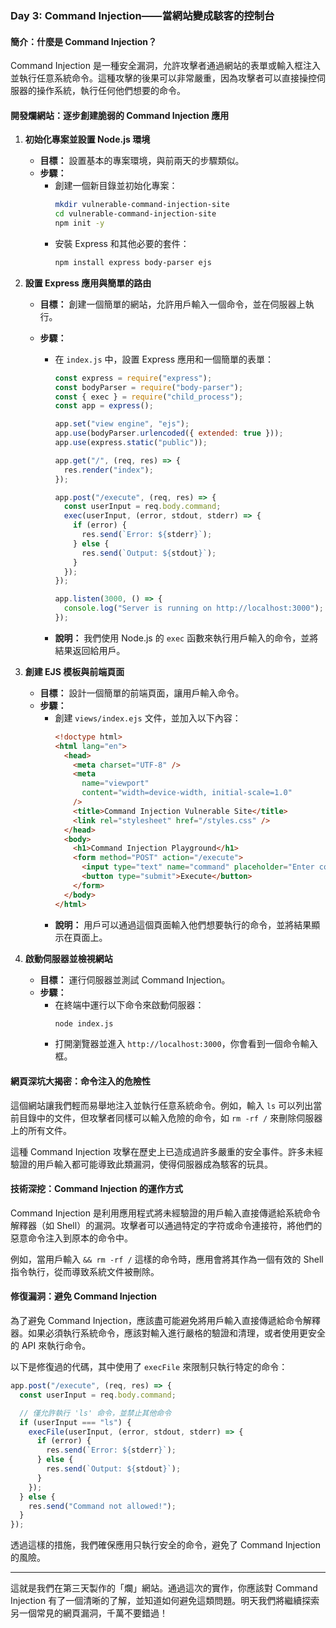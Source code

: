 ### Day 3: Command Injection——當網站變成駭客的控制台

#### 簡介：什麼是 Command Injection？

Command Injection 是一種安全漏洞，允許攻擊者通過網站的表單或輸入框注入並執行任意系統命令。這種攻擊的後果可以非常嚴重，因為攻擊者可以直接操控伺服器的操作系統，執行任何他們想要的命令。

#### 開發爛網站：逐步創建脆弱的 Command Injection 應用

1. **初始化專案並設置 Node.js 環境**

   - **目標：** 設置基本的專案環境，與前兩天的步驟類似。
   - **步驟：**
     - 創建一個新目錄並初始化專案：
       ```bash
       mkdir vulnerable-command-injection-site
       cd vulnerable-command-injection-site
       npm init -y
       ```
     - 安裝 Express 和其他必要的套件：
       ```bash
       npm install express body-parser ejs
       ```

2. **設置 Express 應用與簡單的路由**

   - **目標：** 創建一個簡單的網站，允許用戶輸入一個命令，並在伺服器上執行。
   - **步驟：**

     - 在 `index.js` 中，設置 Express 應用和一個簡單的表單：

       ```javascript
       const express = require("express");
       const bodyParser = require("body-parser");
       const { exec } = require("child_process");
       const app = express();

       app.set("view engine", "ejs");
       app.use(bodyParser.urlencoded({ extended: true }));
       app.use(express.static("public"));

       app.get("/", (req, res) => {
         res.render("index");
       });

       app.post("/execute", (req, res) => {
         const userInput = req.body.command;
         exec(userInput, (error, stdout, stderr) => {
           if (error) {
             res.send(`Error: ${stderr}`);
           } else {
             res.send(`Output: ${stdout}`);
           }
         });
       });

       app.listen(3000, () => {
         console.log("Server is running on http://localhost:3000");
       });
       ```

     - **說明：** 我們使用 Node.js 的 `exec` 函數來執行用戶輸入的命令，並將結果返回給用戶。

3. **創建 EJS 模板與前端頁面**

   - **目標：** 設計一個簡單的前端頁面，讓用戶輸入命令。
   - **步驟：**
     - 創建 `views/index.ejs` 文件，並加入以下內容：
       ```html
       <!doctype html>
       <html lang="en">
         <head>
           <meta charset="UTF-8" />
           <meta
             name="viewport"
             content="width=device-width, initial-scale=1.0"
           />
           <title>Command Injection Vulnerable Site</title>
           <link rel="stylesheet" href="/styles.css" />
         </head>
         <body>
           <h1>Command Injection Playground</h1>
           <form method="POST" action="/execute">
             <input type="text" name="command" placeholder="Enter command" />
             <button type="submit">Execute</button>
           </form>
         </body>
       </html>
       ```
     - **說明：** 用戶可以通過這個頁面輸入他們想要執行的命令，並將結果顯示在頁面上。

4. **啟動伺服器並檢視網站**
   - **目標：** 運行伺服器並測試 Command Injection。
   - **步驟：**
     - 在終端中運行以下命令來啟動伺服器：
       ```bash
       node index.js
       ```
     - 打開瀏覽器並進入 `http://localhost:3000`，你會看到一個命令輸入框。

#### 網頁深坑大揭密：命令注入的危險性

這個網站讓我們輕而易舉地注入並執行任意系統命令。例如，輸入 `ls` 可以列出當前目錄中的文件，但攻擊者同樣可以輸入危險的命令，如 `rm -rf /` 來刪除伺服器上的所有文件。

這種 Command Injection 攻擊在歷史上已造成過許多嚴重的安全事件。許多未經驗證的用戶輸入都可能導致此類漏洞，使得伺服器成為駭客的玩具。

#### 技術深挖：Command Injection 的運作方式

Command Injection 是利用應用程式將未經驗證的用戶輸入直接傳遞給系統命令解釋器（如 Shell）的漏洞。攻擊者可以通過特定的字符或命令連接符，將他們的惡意命令注入到原本的命令中。

例如，當用戶輸入 `&& rm -rf /` 這樣的命令時，應用會將其作為一個有效的 Shell 指令執行，從而導致系統文件被刪除。

#### 修復漏洞：避免 Command Injection

為了避免 Command Injection，應該盡可能避免將用戶輸入直接傳遞給命令解釋器。如果必須執行系統命令，應該對輸入進行嚴格的驗證和清理，或者使用更安全的 API 來執行命令。

以下是修復過的代碼，其中使用了 `execFile` 來限制只執行特定的命令：

```javascript
app.post("/execute", (req, res) => {
  const userInput = req.body.command;

  // 僅允許執行 'ls' 命令，並禁止其他命令
  if (userInput === "ls") {
    execFile(userInput, (error, stdout, stderr) => {
      if (error) {
        res.send(`Error: ${stderr}`);
      } else {
        res.send(`Output: ${stdout}`);
      }
    });
  } else {
    res.send("Command not allowed!");
  }
});
```

透過這樣的措施，我們確保應用只執行安全的命令，避免了 Command Injection 的風險。

---

這就是我們在第三天製作的「爛」網站。通過這次的實作，你應該對 Command Injection 有了一個清晰的了解，並知道如何避免這類問題。明天我們將繼續探索另一個常見的網頁漏洞，千萬不要錯過！
